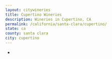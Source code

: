 ```yaml
---
layout: citywineries
title: Cupertino Wineries
description: Wineries in Cupertino, CA
permalink: /california/santa-clara/cupertino/
state: ca
county: santa clara
city: cupertino
---
```

-
